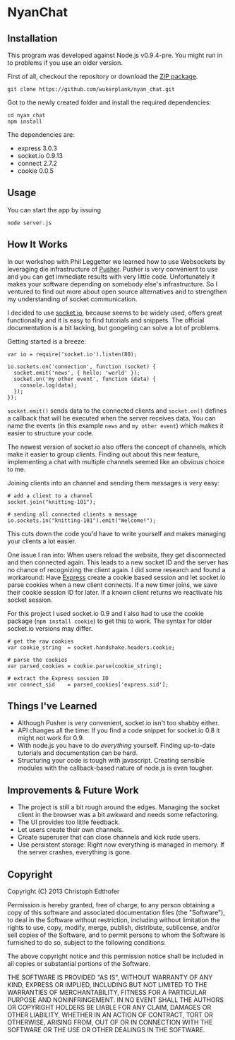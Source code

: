 NyanChat
========

Installation
------------

This program was developed against Node.js v0.9.4-pre. You might run in to problems if you use an older version.

First of all, checkout the repository or download the [ZIP package](https://github.com/wukerplank/nyan_chat/archive/master.zip).

    git clone https://github.com/wukerplank/nyan_chat.git

Got to the newly created folder and install the required dependencies:

    cd nyan_chat
    npm install

The dependencies are:

- express 3.0.3
- socket.io 0.9.13
- connect 2.7.2
- cookie 0.0.5

Usage
-----

You can start the app by issuing

    node server.js

How It Works
------------

In our workshop with Phil Leggetter we learned how to use Websockets by leveraging die infrastructure of [Pusher](http://pusher.com). Pusher is very convenient to use and you can get immediate results with very little code. Unfortunately it makes your software depending on somebody else's infrastructure. So I ventured to find out more about open source alternatives and to strengthen my understanding of socket communication.

I decided to use [socket.io](http://socket.io), because seems to be widely used, offers great functionality and it is easy to find tutorials and snippets. The official documentation is a bit lacking, but googeling can solve a lot of problems.

Getting started is a breeze:

    var io = require('socket.io').listen(80);

    io.sockets.on('connection', function (socket) {
      socket.emit('news', { hello: 'world' });
      socket.on('my other event', function (data) {
        console.log(data);
      });
    });

`socket.emit()` sends data to the connected clients and `socket.on()` defines a callback that will be executed when the server receives data. You can name the events (in this example `news` and `my other event`) which makes it easier to structure your code.

The newest version of socket.io also offers the concept of channels, which make it easier to group clients. Finding out about this new feature, implementing a chat with multiple channels seemed like an obvious choice to me.

Joining clients into an channel and sending them messages is very easy:

    # add a client to a channel
    socket.join("knitting-101");
    
    # sending all connected clients a message
    io.sockets.in("knitting-101").emit("Welcome!");

This cuts down the code you'd have to write yourself and makes managing your clients a lot easier.

One issue I ran into: When users reload the website, they get disconnected and then connected again. This leads to a new socket ID and the server has no chance of recognizing the client again. I did some research and found a workaround: Have [Express](http://expressjs.com) create a cookie based session and let socket.io parse cookies when a new client connects. If a new timer joins, we save their cookie session ID for later. If a known client returns we reactivate his socket session.

For this project I used socket.io 0.9 and I also had to use the cookie package (`npm install cookie`) to get this to work. The syntax for older socket.io versions may differ.

    # get the raw cookies
    var cookie_string  = socket.handshake.headers.cookie;
    
    # parse the cookies
    var parsed_cookies = cookie.parse(cookie_string);

    # extract the Express session ID
    var connect_sid    = parsed_cookies['express.sid'];

Things I've Learned
-------------------

- Although Pusher is very convenient, socket.io isn't too shabby either.
- API changes all the time: If you find a code snippet for socket.io 0.8 it might not work for 0.9.
- With node.js you have to do *everything* yourself. Finding up-to-date tutorials and documentation can be hard.
- Structuring your code is tough with javascript. Creating sensible modules with the callback-based nature of node.js is even tougher.

Improvements & Future Work
--------------------------

- The project is still a bit rough around the edges. Managing the socket client in the browser was a bit awkward and needs some refactoring.
- The UI provides too little feedback.
- Let users create their own channels.
- Create superuser that can close channels and kick rude users.
- Use persistent storage: Right now everything is managed in memory. If the server crashes, everything is gone.

Copyright
---------

Copyright (C) 2013 Christoph Edthofer

Permission is hereby granted, free of charge, to any person obtaining a copy of this software and associated documentation files (the "Software"), to deal in the Software without restriction, including without limitation the rights to use, copy, modify, merge, publish, distribute, sublicense, and/or sell copies of the Software, and to permit persons to whom the Software is furnished to do so, subject to the following conditions:

The above copyright notice and this permission notice shall be included in all copies or substantial portions of the Software.

THE SOFTWARE IS PROVIDED "AS IS", WITHOUT WARRANTY OF ANY KIND, EXPRESS OR IMPLIED, INCLUDING BUT NOT LIMITED TO THE WARRANTIES OF MERCHANTABILITY, FITNESS FOR A PARTICULAR PURPOSE AND NONINFRINGEMENT. IN NO EVENT SHALL THE AUTHORS OR COPYRIGHT HOLDERS BE LIABLE FOR ANY CLAIM, DAMAGES OR OTHER LIABILITY, WHETHER IN AN ACTION OF CONTRACT, TORT OR OTHERWISE, ARISING FROM, OUT OF OR IN CONNECTION WITH THE SOFTWARE OR THE USE OR OTHER DEALINGS IN THE SOFTWARE.